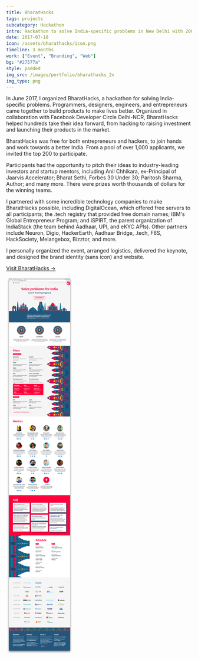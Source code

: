 ```yaml
---
title: BharatHacks
tags: projects
subcategory: Hackathon
intro: Hackathon to solve India-specific problems in New Delhi with 200 participants and tens of thousands of dollars in prizes.
date: 2017-07-18
icon: /assets/bharathacks/icon.png
timeline: 3 months
work: ["Event", "Branding", "Web"]
bg: "#27577a"
style: padded
img_src: /images/portfolio/bharathacks_2x
img_type: png
---
```


In June 2017, I organized BharatHacks, a hackathon for solving India-specific problems. Programmers, designers, engineers, and entrepreneurs came together to build products to make lives better. Organized in collaboration with Facebook Developer Circle Delhi-NCR, BharatHacks helped hundreds take their idea forward, from hacking to raising investment and launching their products in the market.

BharatHacks was free for both entrepreneurs and hackers, to join hands and work towards a better India. From a pool of over 1,000 applicants, we invited the top 200 to participate.

Participants had the opportunity to pitch their ideas to industry-leading investors and startup mentors, including Anil Chhikara, ex-Principal of Jaarvis Accelerator; Bharat Sethi, Forbes 30 Under 30; Paritosh Sharma, Author; and many more. There were prizes worth thousands of dollars for the winning teams.

I partnered with some incredible technology companies to make BharatHacks possible, including DigitalOcean, which offered free servers to all participants; the .tech registry that provided free domain names; IBM's Global Entrepreneur Program; and iSPIRT, the parent organization of IndiaStack (the team behind Aadhaar, UPI, and eKYC APIs). Other partners include Neuron, Digio, HackerEarth, Aadhaar Bridge, .tech, F6S, HackSociety, Melangebox, Bizztor, and more.

I personally organized the event, arranged logistics, delivered the keynote, and designed the brand identity (sans icon) and website.

[Visit BharatHacks &rarr;](https://bharathacks.github.io)

<div class="image"><img alt="" src="/assets/bharathacks/1.png"></div>

